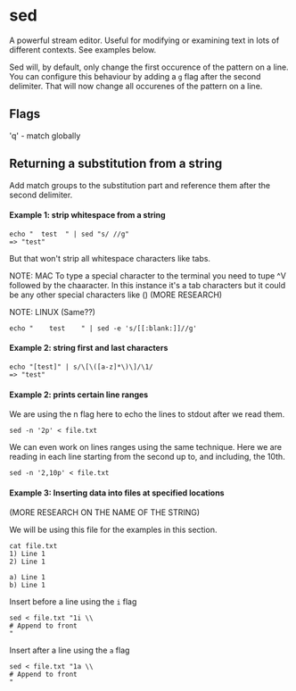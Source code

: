 # sed

A powerful stream editor. Useful for modifying or examining
text in lots of different contexts. See examples below.

Sed will, by default, only change the first occurence of the pattern
on a line. You can configure this behaviour by adding a `g` flag after
the second delimiter. That will now change all occurenes of the pattern on
a line.

## Flags

'q' - match globally

## Returning a substitution from a string

Add match groups to the substitution part and
reference them after the second delimiter.

#### Example 1: strip whitespace from a string

```shell
echo "  test  " | sed "s/ //g"
=> "test"
```

But that won't strip all whitespace characters like tabs.

NOTE: MAC
To type a special character to the terminal you need to tupe ^V
followed by the chaaracter. In this instance it's a tab characters but
it could be any other special characters like () (MORE RESEARCH)

NOTE: LINUX
(Same??)

```shell
echo "    test    " | sed -e 's/[[:blank:]]//g'
```

#### Example 2: string first and last characters

```shell
echo "[test]" | s/\[\([a-z]*\)\]/\1/
=> "test"
```

#### Example 2: prints certain line ranges

We are using the n flag here to echo the lines to stdout
after we read them.

```shell
sed -n '2p' < file.txt
```

We can even work on lines ranges using the same technique. Here we are
reading in each line starting from the second up to, and including, the 10th.

```shell
sed -n '2,10p' < file.txt
```

#### Example 3: Inserting data into files at specified locations

(MORE RESEARCH ON THE NAME OF THE STRING)

We will be using this file for the examples in this section.

```shell
cat file.txt
1) Line 1
2) Line 1

a) Line 1
b) Line 1
```

Insert before a line using the `i` flag

```shell
sed < file.txt "1i \\
# Append to front
"
```

Insert after a line using the `a` flag

```shell
sed < file.txt "1a \\
# Append to front
"
```
